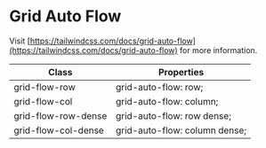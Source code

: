 # Grid Auto Flow

Visit [https://tailwindcss.com/docs/grid-auto-flow](https://tailwindcss.com/docs/grid-auto-flow) for more information.

<table class="w-full text-left border-collapse"><thead><tr><th class="z-20 sticky top-0 text-sm font-semibold text-gray-600 bg-white p-0"><div class="pb-2 pr-2 border-b border-gray-200">Class</div></th><th class="z-20 sticky top-0 text-sm font-semibold text-gray-600 bg-white p-0"><div class="pb-2 pl-2 border-b border-gray-200">Properties</div></th></tr></thead><tbody class="align-baseline"><tr><td class="py-2 pr-2 font-mono text-xs text-violet-600 whitespace-nowrap">grid-flow-row</td><td class="py-2 pl-2 font-mono text-xs text-light-blue-600 whitespace-pre">grid-auto-flow: row;</td></tr><tr><td class="py-2 pr-2 font-mono text-xs text-violet-600 whitespace-nowrap border-t border-gray-200">grid-flow-col</td><td class="py-2 pl-2 font-mono text-xs text-light-blue-600 whitespace-pre border-t border-gray-200">grid-auto-flow: column;</td></tr><tr><td class="py-2 pr-2 font-mono text-xs text-violet-600 whitespace-nowrap border-t border-gray-200">grid-flow-row-dense</td><td class="py-2 pl-2 font-mono text-xs text-light-blue-600 whitespace-pre border-t border-gray-200">grid-auto-flow: row dense;</td></tr><tr><td class="py-2 pr-2 font-mono text-xs text-violet-600 whitespace-nowrap border-t border-gray-200">grid-flow-col-dense</td><td class="py-2 pl-2 font-mono text-xs text-light-blue-600 whitespace-pre border-t border-gray-200">grid-auto-flow: column dense;</td></tr></tbody></table>
